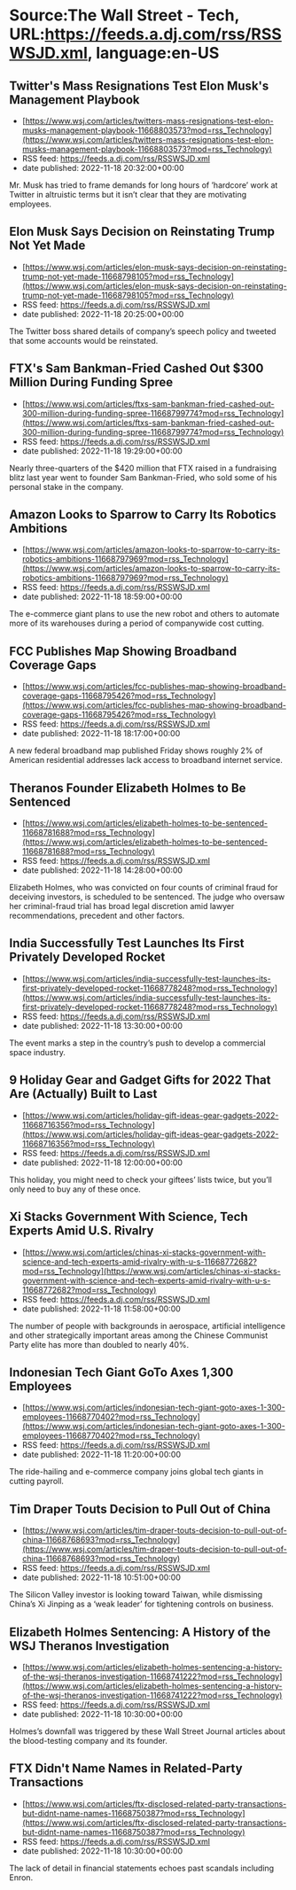# Source:The Wall Street - Tech, URL:https://feeds.a.dj.com/rss/RSSWSJD.xml, language:en-US

## Twitter's Mass Resignations Test Elon Musk's Management Playbook
 - [https://www.wsj.com/articles/twitters-mass-resignations-test-elon-musks-management-playbook-11668803573?mod=rss_Technology](https://www.wsj.com/articles/twitters-mass-resignations-test-elon-musks-management-playbook-11668803573?mod=rss_Technology)
 - RSS feed: https://feeds.a.dj.com/rss/RSSWSJD.xml
 - date published: 2022-11-18 20:32:00+00:00

Mr. Musk has tried to frame demands for long hours of ’hardcore’ work at Twitter in altruistic terms but it isn’t clear that they are motivating employees.

## Elon Musk Says Decision on Reinstating Trump Not Yet Made
 - [https://www.wsj.com/articles/elon-musk-says-decision-on-reinstating-trump-not-yet-made-11668798105?mod=rss_Technology](https://www.wsj.com/articles/elon-musk-says-decision-on-reinstating-trump-not-yet-made-11668798105?mod=rss_Technology)
 - RSS feed: https://feeds.a.dj.com/rss/RSSWSJD.xml
 - date published: 2022-11-18 20:25:00+00:00

The Twitter boss shared details of company’s speech policy and tweeted that some accounts would be reinstated.

## FTX's Sam Bankman-Fried Cashed Out $300 Million During Funding Spree
 - [https://www.wsj.com/articles/ftxs-sam-bankman-fried-cashed-out-300-million-during-funding-spree-11668799774?mod=rss_Technology](https://www.wsj.com/articles/ftxs-sam-bankman-fried-cashed-out-300-million-during-funding-spree-11668799774?mod=rss_Technology)
 - RSS feed: https://feeds.a.dj.com/rss/RSSWSJD.xml
 - date published: 2022-11-18 19:29:00+00:00

Nearly three-quarters of the $420 million that FTX raised in a fundraising blitz last year went to founder Sam Bankman-Fried, who sold some of his personal stake in the company.

## Amazon Looks to Sparrow to Carry Its Robotics Ambitions
 - [https://www.wsj.com/articles/amazon-looks-to-sparrow-to-carry-its-robotics-ambitions-11668797969?mod=rss_Technology](https://www.wsj.com/articles/amazon-looks-to-sparrow-to-carry-its-robotics-ambitions-11668797969?mod=rss_Technology)
 - RSS feed: https://feeds.a.dj.com/rss/RSSWSJD.xml
 - date published: 2022-11-18 18:59:00+00:00

The e-commerce giant plans to use the new robot and others to automate more of its warehouses during a period of companywide cost cutting.

## FCC Publishes Map Showing Broadband Coverage Gaps
 - [https://www.wsj.com/articles/fcc-publishes-map-showing-broadband-coverage-gaps-11668795426?mod=rss_Technology](https://www.wsj.com/articles/fcc-publishes-map-showing-broadband-coverage-gaps-11668795426?mod=rss_Technology)
 - RSS feed: https://feeds.a.dj.com/rss/RSSWSJD.xml
 - date published: 2022-11-18 18:17:00+00:00

A new federal broadband map published Friday shows roughly 2% of American residential addresses lack access to broadband internet service.

## Theranos Founder Elizabeth Holmes to Be Sentenced
 - [https://www.wsj.com/articles/elizabeth-holmes-to-be-sentenced-11668781688?mod=rss_Technology](https://www.wsj.com/articles/elizabeth-holmes-to-be-sentenced-11668781688?mod=rss_Technology)
 - RSS feed: https://feeds.a.dj.com/rss/RSSWSJD.xml
 - date published: 2022-11-18 14:28:00+00:00

Elizabeth Holmes, who was convicted on four counts of criminal fraud for deceiving investors, is scheduled to be sentenced. The judge who oversaw her criminal-fraud trial has broad legal discretion amid lawyer recommendations, precedent and other factors.

## India Successfully Test Launches Its First Privately Developed Rocket
 - [https://www.wsj.com/articles/india-successfully-test-launches-its-first-privately-developed-rocket-11668778248?mod=rss_Technology](https://www.wsj.com/articles/india-successfully-test-launches-its-first-privately-developed-rocket-11668778248?mod=rss_Technology)
 - RSS feed: https://feeds.a.dj.com/rss/RSSWSJD.xml
 - date published: 2022-11-18 13:30:00+00:00

The event marks a step in the country’s push to develop a commercial space industry.

## 9 Holiday Gear and Gadget Gifts for 2022 That Are (Actually) Built to Last
 - [https://www.wsj.com/articles/holiday-gift-ideas-gear-gadgets-2022-11668716356?mod=rss_Technology](https://www.wsj.com/articles/holiday-gift-ideas-gear-gadgets-2022-11668716356?mod=rss_Technology)
 - RSS feed: https://feeds.a.dj.com/rss/RSSWSJD.xml
 - date published: 2022-11-18 12:00:00+00:00

This holiday, you might need to check your giftees’ lists twice, but you’ll only need to buy any of these once.

## Xi Stacks Government With Science, Tech Experts Amid U.S. Rivalry
 - [https://www.wsj.com/articles/chinas-xi-stacks-government-with-science-and-tech-experts-amid-rivalry-with-u-s-11668772682?mod=rss_Technology](https://www.wsj.com/articles/chinas-xi-stacks-government-with-science-and-tech-experts-amid-rivalry-with-u-s-11668772682?mod=rss_Technology)
 - RSS feed: https://feeds.a.dj.com/rss/RSSWSJD.xml
 - date published: 2022-11-18 11:58:00+00:00

The number of people with backgrounds in aerospace, artificial intelligence and other strategically important areas among the Chinese Communist Party elite has more than doubled to nearly 40%.

## Indonesian Tech Giant GoTo Axes 1,300 Employees
 - [https://www.wsj.com/articles/indonesian-tech-giant-goto-axes-1-300-employees-11668770402?mod=rss_Technology](https://www.wsj.com/articles/indonesian-tech-giant-goto-axes-1-300-employees-11668770402?mod=rss_Technology)
 - RSS feed: https://feeds.a.dj.com/rss/RSSWSJD.xml
 - date published: 2022-11-18 11:20:00+00:00

The ride-hailing and e-commerce company joins global tech giants in cutting payroll.

## Tim Draper Touts Decision to Pull Out of China
 - [https://www.wsj.com/articles/tim-draper-touts-decision-to-pull-out-of-china-11668768693?mod=rss_Technology](https://www.wsj.com/articles/tim-draper-touts-decision-to-pull-out-of-china-11668768693?mod=rss_Technology)
 - RSS feed: https://feeds.a.dj.com/rss/RSSWSJD.xml
 - date published: 2022-11-18 10:51:00+00:00

The Silicon Valley investor is looking toward Taiwan, while dismissing China’s Xi Jinping as a ‘weak leader’ for tightening controls on business.

## Elizabeth Holmes Sentencing: A History of the WSJ Theranos Investigation
 - [https://www.wsj.com/articles/elizabeth-holmes-sentencing-a-history-of-the-wsj-theranos-investigation-11668741222?mod=rss_Technology](https://www.wsj.com/articles/elizabeth-holmes-sentencing-a-history-of-the-wsj-theranos-investigation-11668741222?mod=rss_Technology)
 - RSS feed: https://feeds.a.dj.com/rss/RSSWSJD.xml
 - date published: 2022-11-18 10:30:00+00:00

Holmes’s downfall was triggered by these Wall Street Journal articles about the blood-testing company and its founder.

## FTX Didn't Name Names in Related-Party Transactions
 - [https://www.wsj.com/articles/ftx-disclosed-related-party-transactions-but-didnt-name-names-11668750387?mod=rss_Technology](https://www.wsj.com/articles/ftx-disclosed-related-party-transactions-but-didnt-name-names-11668750387?mod=rss_Technology)
 - RSS feed: https://feeds.a.dj.com/rss/RSSWSJD.xml
 - date published: 2022-11-18 10:30:00+00:00

The lack of detail in financial statements echoes past scandals including Enron.

